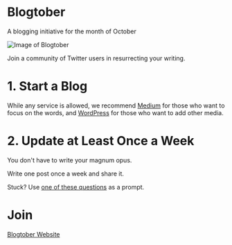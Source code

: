 # Blogtober
A blogging initiative for the month of October

![Image of Blogtober](https://worksofgeniusdotorg.files.wordpress.com/2020/10/blogtober-1.png)

Join a community of Twitter users in resurrecting your writing.

# 1. Start a Blog

While any service is allowed, we recommend [Medium](https://medium.com/) for those who want to focus on the words, and [WordPress](https://wordpress.com/) for those who want to add other media.

# 2. Update at Least Once a Week

You don't have to write your magnum opus. 

Write one post once a week and share it.

Stuck? Use [one of these questions](https://worksofgenius.github.io/Icebreaker-Randomizer/) as a prompt.

# Join

[Blogtober Website](https://worksofgenius.github.io/blogtober/)
